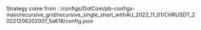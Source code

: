 Strategy come from : /configs/DotCom/pb-configs-main/recursive_grid/recursive_single_short_withAU_2022_11_01/CHRUSDT_20221206202007_5a618/config.json